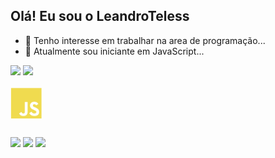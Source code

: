 ## Olá! Eu sou o LeandroTeless

- 👀 Tenho interesse em trabalhar na area de programação...
- 🌱 Atualmente sou iniciante em JavaScript...

<div
  <a href="https://github.com/LeandroTeless">
  <img height="180em" src="https://github-readme-stats.vercel.app/api?username=leandroteless&show_icons=true&theme=highcontrast&include_all_commits=true&count_private=true"/>
  <img height="180em" src="https://github-readme-stats.vercel.app/api/top-langs/?username=leandroteless&layout=compact&langs_count=7&theme=highcontrast"/>
</div>

<div style="display: inline_block"><br>
  <img align="center" alt="Leandro-Js" height="50" width="50" src="https://raw.githubusercontent.com/devicons/devicon/master/icons/javascript/javascript-plain.svg">
  </div> 
  
  ##
  
   <a href="https://instagram.com/leeehteles" target="_blank"><img src="https://img.shields.io/badge/-Instagram-%23E4405F?style=for-the-badge&logo=instagram&logoColor=white" target="_blank"></a>
   <a href="https://www.linkedin.com/in/leandro-teles-032b61229" target="_blank"><img src="https://img.shields.io/badge/-LinkedIn-%230077B5?style=for-the-badge&logo=linkedin&logoColor=white" target="_blank"></a>
   <a href = "mailto:leandrotelesti@gmail.com"><img src="https://img.shields.io/badge/-Gmail-%23333?style=for-the-badge&logo=gmail&logoColor=white" target="_blank"></a>
